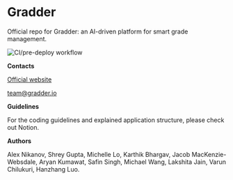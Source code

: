 # Gradder

Official repo for Gradder: an AI-driven platform for smart grade management.

![CI/pre-deploy workflow](https://github.com/Niklex21/gradder_main/workflows/CI/pre-deploy%20workflow/badge.svg?branch=master)

**Contacts**

[Official website](https://gradder.io)

team@gradder.io

**Guidelines**

For the coding guidelines and explained application structure, please check out Notion.

**Authors**

Alex Nikanov, Shrey Gupta, Michelle Lo, Karthik Bhargav, Jacob MacKenzie-Websdale, Aryan Kumawat, Safin Singh, Michael Wang, Lakshita Jain, Varun Chilukuri, Hanzhang Luo.